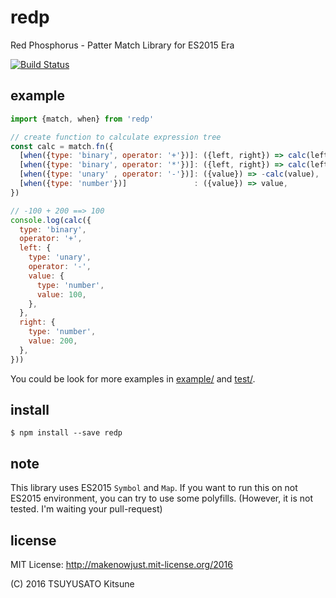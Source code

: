 # redp

Red Phosphorus - Patter Match Library for ES2015 Era

[![Build Status](https://travis-ci.org/MakeNowJust/redp.svg?branch=master)](https://travis-ci.org/MakeNowJust/redp)


## example

```javascript
import {match, when} from 'redp'

// create function to calculate expression tree
const calc = match.fn({
  [when({type: 'binary', operator: '+'})]: ({left, right}) => calc(left) + calc(right),
  [when({type: 'binary', operator: '*'})]: ({left, right}) => calc(left) * calc(right),
  [when({type: 'unary' , operator: '-'})]: ({value}) => -calc(value),
  [when({type: 'number'})]               : ({value}) => value,
})

// -100 + 200 ==> 100
console.log(calc({
  type: 'binary',
  operator: '+',
  left: {
    type: 'unary',
    operator: '-',
    value: {
      type: 'number',
      value: 100,
    },
  },
  right: {
    type: 'number',
    value: 200,
  },
}))
```

You could be look for more examples in [example/](./example/) and [test/](./test/).


## install

```console
$ npm install --save redp
```


## note

This library uses ES2015 `Symbol` and `Map`. If you want to run this on not ES2015 environment, you can try to use some polyfills. (However, it is not tested. I'm waiting your pull-request)


## license

MIT License: <http://makenowjust.mit-license.org/2016>

(C) 2016 TSUYUSATO Kitsune
